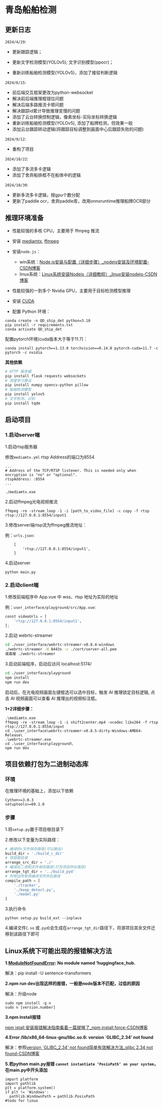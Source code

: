 # 青岛船舶检测

## 更新日志

 `2024/4/29`:

- 更新跟踪逻辑；

- 更新文字检测模型(YOLOv5); 文字识别模型(ppocr)；

- 重新训练船舶检测模型(YOLOv5)，添加了接驳判断逻辑

`2024/6/15`:

- 前后端交互框架更改为python-websocket
- 解决前后端推理框错位问题
- 解决后端多路推流卡顿问题
- 解决跟踪id累计导致推理变慢的问题
- 添加了云台转换控制逻辑，像素坐标-实际坐标转换逻辑
- 重新训练船舶检测模型(YOLOv5), 添加了船牌检测，但效果一般
- 添加云台跟踪转动逻辑(将跟踪目标调整到画面中心后跟踪失败的问题)

`2024/9/12`:

- 重构了项目

`2024/10/22`:

- 添加了多流多卡逻辑
- 添加了舍弃船排框不在船体中的逻辑

`2024/10/30`:

- 更新多流多卡逻辑，按gpu个数分配
- 更新了paddle ocr，舍弃paddle库，改用onnxruntime推理船牌OCR部分

## 推理环境准备

- 性能较强的多核 CPU，主要用于 ffmpeg 推流
- 安装 [mediamtx](https://github.com/bluenviron/mediamtx/releases),  [ffmpeg](https://ffmpeg.org/)
- 安装`node.js`：
  - win系统：[Node.js安装与配置（详细步骤）_nodejs安装及环境配置-CSDN博客](https://blog.csdn.net/qq_42006801/article/details/124830995)
  - linux系统：[Linux系统安装Nodejs（详细教程）_linux安装nodejs-CSDN博客](https://blog.csdn.net/qq_45830276/article/details/126022778)

- 性能较强的一到多个 Nvidia GPU，主要用于目标检测模型推理
- 安装 [CUDA](https://developer.nvidia.com/cuda-downloads)
- 配置 Python 环境：

```
conda create -n QD_ship_det python=3.10
pip install -r requirements.txt
conda activate QD_ship_det
```

配置pytorch环境(cuda版本大于等于11.7)：

```
conda install pytorch==1.13.0 torchvision==0.14.0 pytorch-cuda=11.7 -c pytorch -c nvidia
```

**其他依赖**

```bash
# HTTP 服务器
pip install flask requests websockets
# 深度学习算法
pip install numpy opencv-python pillow
# 船舶检测模型
pip install yolov5
# 文字检测、识别
pip install tqdm
```

## 启动项目

### 1.启动server端

1.启动rtsp服务器

修改`mediamtx.yml`  rtsp Address的端口为8554

```
...
# Address of the TCP/RTSP listener. This is needed only when encryption is "no" or "optional".
rtspAddress: :8554
...
```

```
./mediamtx.exe
```

2.启动ffmpeg光电视频推流

```
ffmpeg -re -stream_loop -1 -i [path_to_video_file] -c copy -f rtsp rtsp://127.0.0.1:8554/input1
```

3.修改server端rtsp流为ffmpeg推流地址：

例：`urls.json`:

```
    [
        'rtsp://127.0.0.1:8554/input1',
    ]
```

4.启动server

```
python main.py
```

### 2.启动client端

1.修改前端程序中 App.vue 中 wss、rtsp 地址为实际的地址

例：`user_interface/playground/src/App.vue`:

```python
const videoUrls = [
    'rtsp://127.0.0.1:8554/input1',
];
```

2.启动 webrtc-streamer

```bash
cd ./user_interface/webrtc-streamer-v0.8.4-windows
./webrtc-streamer -H 8443s -c ./cert/server-all.pem
或直接 ./webrtc-streamer
```

3.启动前端程序，启动后访问 localhost:5174/

```bash
cd ./user_interface/playground
npm install
npm run dev
```

启动后，在光电视频画面左键框选可以选中目标，触发 AI 推理锁定目标逻辑, 点击 AI 视频画面可以查看 AI 推理出的视频标注框。

**1+2详细步骤：**

```
.\mediamtx.exe
ffmpeg -re -stream_loop -1 -i shift2center.mp4 -vcodec libx264 -f rtsp rtsp://127.0.0.1:8554/input
cd .\user_interface\webrtc-streamer-v0.8.5-dirty-Windows-AMD64-Release\
.\webrtc-streamer.exe
cd .\user_interface\playground\  
npm run dev
```



## 项目依赖打包为二进制动态库

### 环境

在推理环境的基础上，添加以下依赖

```
Cython>=3.0.3
setuptools>=69.1.0
```

### 步骤

1.将`setup.py`置于项目根目录下

2.修改以下变量为实际路径：

```python
# 编译的c文件保存路径(可以删去)
build_dir = './build_c_dir'
# 项目根目录
arrange_src_dir = './'
# 编译后二进制文件保存路径(打包项目所在路径)
arrange_tgt_dir = '../build_pyd'
# 列举出所有待编译文件所在路径
compile_path = [
    './tracker',
    './keep_detect.py',
    './model.py'
]
```

3.执行命令

```
python setup.py build_ext --inplace
```

4.编译文件(`.so` 或`.pyd`)会生成在`arrange_tgt_dir`路径下，将源项目其余文件迁移到该路径下即可



## Linux系统下可能出现的报错解决方法

**1.[ModuleNotFoundError](https://so.csdn.net/so/search?q=ModuleNotFoundError&spm=1001.2101.3001.7020): No module named ‘huggingface_hub.**

解决：pip install -U sentence-transformers



**2.npm  run dev出现这样的报错，一般是node版本不匹配，过低的原因**

解决：升级node

```
sudo npm install -g n
sudo n [version.number]
```

**3.npm install报错**

[npm istall 安装报错解决指南看着一篇就够了_npm install force-CSDN博客](https://blog.csdn.net/qq_24373725/article/details/136247395)



**4.Error /lib/x86_64-linux-gnu/libc.so.6: version `GLIBC_2.34’ not found**

解决：参照[version `GLIBC_2.34‘ not found简单有效解决方法_glibc 2.34 not found-CSDN博客](https://blog.csdn.net/huazhang_001/article/details/128828999#:~:text=根据提供的文件信息，)



**5.若python main.py报错 `cannot instantiate ‘PosixPath‘ on your system`，在main.py中开头添加**

```
import platform
import pathlib
plt = platform.system()
if plt != 'Windows':
  pathlib.WindowsPath = pathlib.PosixPath
#todo for linux
```

